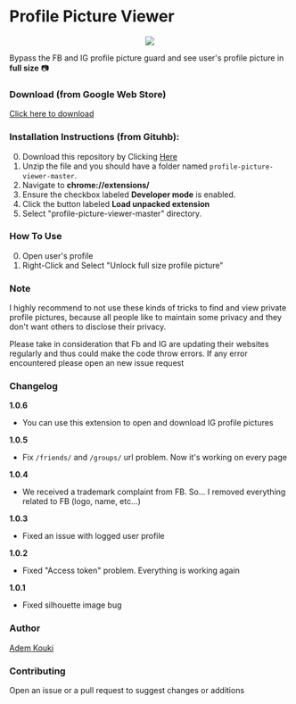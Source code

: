 # Profile Picture Viewer

<p align="center">
  <img src="https://i.imgur.com/3P16qWp.png">
</p>


Bypass the FB and IG profile picture guard and see user's profile picture in __full size__ 📷

### Download (from Google Web Store)

[Click here to download](https://chrome.google.com/webstore/detail/profile-picture-viewer/olhdholihhioakdjhfhligfehfjjfeoc?hl=en&authuser=0)


### Installation Instructions (from Gituhb):

0. Download this repository by Clicking [Here](https://github.com/Ademking/profile-picture-viewer/archive/refs/heads/master.zip)
1. Unzip the file and you should have a folder named `profile-picture-viewer-master`.
2. Navigate to **chrome://extensions/** 
3. Ensure the checkbox labeled **Developer mode** is enabled. 
4. Click the button labeled **Load unpacked extension**
5. Select "profile-picture-viewer-master" directory.

### How To Use

0. Open user's profile
1. Right-Click and Select "Unlock full size profile picture"

### Note

I highly recommend to not use these kinds of tricks to find and view private profile pictures, because all people like to maintain some privacy and they don't want others to disclose their privacy.

Please take in consideration that Fb and IG are updating their websites regularly and thus could make the code throw errors. If any error encountered please open an new issue request

### Changelog

__1.0.6__
- You can use this extension to open and download IG profile pictures

__1.0.5__
- Fix `/friends/` and `/groups/` url problem. Now it's working on every page

__1.0.4__
- We received a trademark complaint from FB. So... I removed everything related to FB (logo, name, etc...)

__1.0.3__
- Fixed an issue with logged user profile

__1.0.2__
- Fixed "Access token" problem. Everything is working again

__1.0.1__
- Fixed silhouette image bug

### Author

[Adem Kouki](https://github.com/Ademking)

### Contributing

Open an issue or a pull request to suggest changes or additions

